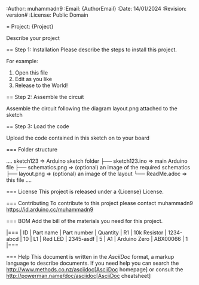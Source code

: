 :Author: muhammadn9
:Email: {AuthorEmail}
:Date: 14/01/2024
:Revision: version#
:License: Public Domain

= Project: {Project}

Describe your project

== Step 1: Installation
Please describe the steps to install this project.

For example:

1. Open this file
2. Edit as you like
3. Release to the World!

== Step 2: Assemble the circuit

Assemble the circuit following the diagram layout.png attached to the sketch

== Step 3: Load the code

Upload the code contained in this sketch on to your board

=== Folder structure

....
 sketch123                => Arduino sketch folder
  ├── sketch123.ino       => main Arduino file
  ├── schematics.png      => (optional) an image of the required schematics
  ├── layout.png          => (optional) an image of the layout
  └── ReadMe.adoc         => this file
....

=== License
This project is released under a {License} License.

=== Contributing
To contribute to this project please contact muhammadn9 https://id.arduino.cc/muhammadn9

=== BOM
Add the bill of the materials you need for this project.

|===
| ID | Part name      | Part number | Quantity
| R1 | 10k Resistor   | 1234-abcd   | 10
| L1 | Red LED        | 2345-asdf   | 5
| A1 | Arduino Zero   | ABX00066    | 1
|===


=== Help
This document is written in the _AsciiDoc_ format, a markup language to describe documents.
If you need help you can search the http://www.methods.co.nz/asciidoc[AsciiDoc homepage]
or consult the http://powerman.name/doc/asciidoc[AsciiDoc cheatsheet]
